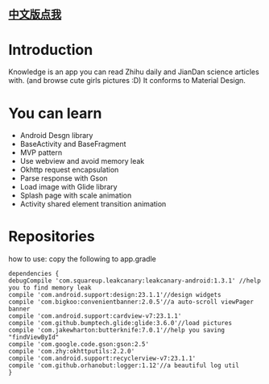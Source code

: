[中文版点我](README_cn.md)
--

Introduction
===
Knowledge is an app you can read Zhihu daily and JianDan science articles with. (and browse cute girls pictures :D)
It conforms to Material Design.

You can learn
==
- Android Desgn library
- BaseActivity and BaseFragment
- MVP pattern
- Use webview and avoid memory leak
- Okhttp request encapsulation
- Parse response with Gson
- Load image with Glide library
- Splash page with scale animation
- Activity shared element transition animation

Repositories
===
how to use: copy the following to app.gradle

    dependencies {
    debugCompile 'com.squareup.leakcanary:leakcanary-android:1.3.1' //help you to find memory leak
    compile 'com.android.support:design:23.1.1'//design widgets
    compile 'com.bigkoo:convenientbanner:2.0.5'//a auto-scroll viewPager banner
    compile 'com.android.support:cardview-v7:23.1.1'
    compile 'com.github.bumptech.glide:glide:3.6.0'//load pictures
    compile 'com.jakewharton:butterknife:7.0.1'//help you saving "findViewById"
    compile 'com.google.code.gson:gson:2.5'
    compile 'com.zhy:okhttputils:2.2.0'
    compile 'com.android.support:recyclerview-v7:23.1.1'
    compile 'com.github.orhanobut:logger:1.12'//a beautiful log util
    }

